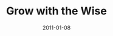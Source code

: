 ---
layout: message
category: message
series: "Grow Up"
title: "Grow with the Wise"
date: 2011-01-08
message_id: 652
---